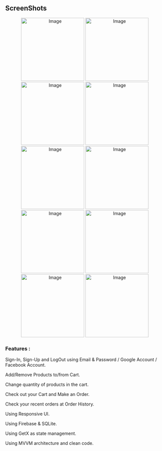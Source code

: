 

## ScreenShots

<p align="center">
<img src="https://github.com/AmerDawood/Clothes-App-master/blob/master/app_images/luanch.png" alt="Image" width="200"/>
<img src="https://github.com/AmerDawood/Clothes-App-master/blob/master/app_images/login.png" alt="Image" width="200"/>
<img src="https://github.com/AmerDawood/Clothes-App-master/blob/master/app_images/register.png" alt="Image" width="200"/>
<img src="https://github.com/AmerDawood/Clothes-App-master/blob/master/app_images/reset.png" alt="Image" width="200"/>
<img src="https://github.com/AmerDawood/Clothes-App-master/blob/master/app_images/app.png" alt="Image" width="200"/>
<img src="https://github.com/AmerDawood/Clothes-App-master/blob/master/app_images/app_2.png" alt="Image" width="200"/>
<img src="https://github.com/AmerDawood/Clothes-App-master/blob/master/app_images/simi_product.png" alt="Image" width="200"/>
<img src="https://github.com/AmerDawood/Clothes-App-master/blob/master/app_images/detail.png" alt="Image" width="200"/>
<img src="https://github.com/AmerDawood/Clothes-App-master/blob/master/app_images/cart.png" alt="Image" width="200"/>
<img src="https://github.com/AmerDawood/Clothes-App-master/blob/master/app_images/buy.png" alt="Image" width="200"/>

</p>


<h3> Features :</h3>
<p>Sign-In, Sign-Up and LogOut using Email & Password / Google Account / Facebook Account. </p>
<p>Add/Remove Products to/from Cart.</p>
<p>Change quantity of products in the cart.</p>
<p>Check out your Cart and Make an Order.</p>
<p>Check your recent orders at Order History.</p>
<p>Using Responsive UI.</p>
<p>Using Firebase & SQLite.</p>
<p>Using GetX as state management.</p>
<p>Using MVVM architecture and clean code.</p>
